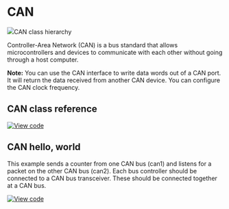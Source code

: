 # CAN

<span class="images">![](https://os.mbed.com/docs/mbed-os/v6.3/mbed-os-api-doxy/classmbed_1_1_c_a_n.png)<span>CAN class hierarchy</span></span>

Controller-Area Network (CAN) is a bus standard that allows microcontrollers and devices to communicate with each other without going through a host computer.

<span class="notes">**Note:** You can use the CAN interface to write data words out of a CAN port. It will return the data received from another CAN device. You can configure the CAN clock frequency.</span>

## CAN class reference

[![View code](https://www.mbed.com/embed/?type=library)](https://os.mbed.com/docs/mbed-os/v6.3/mbed-os-api-doxy/classmbed_1_1_c_a_n.html)

## CAN hello, world

This example sends a counter from one CAN bus (can1) and listens for a packet on the other CAN bus (can2). Each bus controller should be connected to a CAN bus transceiver. These should be connected together at a CAN bus.

[![View code](https://www.mbed.com/embed/?url=https://github.com/ARMmbed/mbed-os-snippet-CAN_ex_1/tree/v6.3)](https://github.com/ARMmbed/mbed-os-snippet-CAN_ex_1/blob/v6.3/main.cpp)
